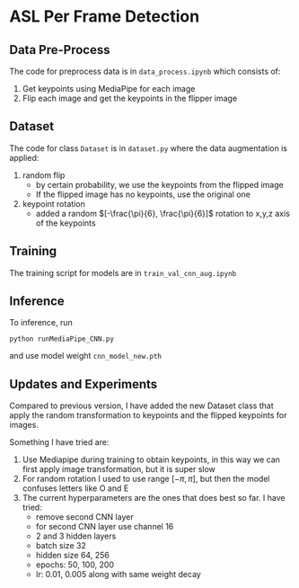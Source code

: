 # ASL Per Frame Detection

## Data Pre-Process
The code for preprocess data is in `data_process.ipynb` which consists of:
1. Get keypoints using MediaPipe for each image
2. Flip each image and get the keypoints in the flipper image

## Dataset
The code for class `Dataset` is in `dataset.py` where the data augmentation is applied:
1. random flip
    - by certain probability, we use the keypoints from the flipped image
    - If the flipped image has no keypoints, use the original one
2. keypoint rotation
    - added a random $[-\frac{\pi}{6}, \frac{\pi}{6}]$ rotation to x,y,z axis of the keypoints

## Training
The training script for models are in `train_val_cnn_aug.ipynb`

## Inference
To inference, run
```
python runMediaPipe_CNN.py
```
and use model weight `cnn_model_new.pth`

## Updates and Experiments
Compared to previous version, I have added the new Dataset class that apply the random transformation to keypoints and the flipped keypoints for images.

Something I have tried are:
1. Use Mediapipe during training to obtain keypoints, in this way we can first apply image transformation, but it is super slow
2. For random rotation I used to use range $[-\pi,\pi]$, but then the model confuses letters like O and E
3. The current hyperparameters are the ones that does best so far. I have tried:
    - remove second CNN layer
    - for second CNN layer use channel 16
    - 2 and 3 hidden layers
    - batch size 32
    - hidden size 64, 256
    - epochs: 50, 100, 200
    - lr: 0.01, 0.005 along with same weight decay
